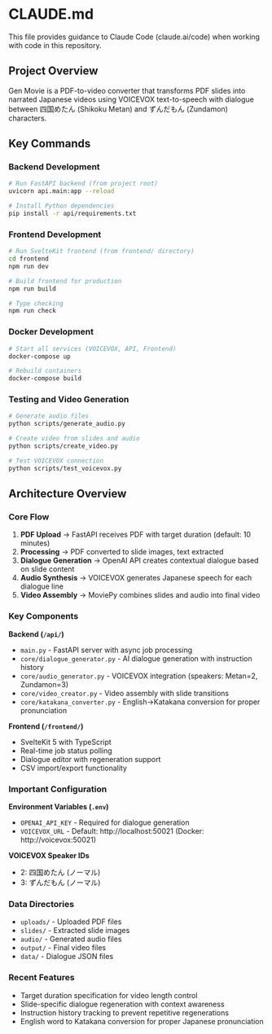 # CLAUDE.md

This file provides guidance to Claude Code (claude.ai/code) when working with code in this repository.

## Project Overview

Gen Movie is a PDF-to-video converter that transforms PDF slides into narrated Japanese videos using VOICEVOX text-to-speech with dialogue between 四国めたん (Shikoku Metan) and ずんだもん (Zundamon) characters.

## Key Commands

### Backend Development
```bash
# Run FastAPI backend (from project root)
uvicorn api.main:app --reload

# Install Python dependencies
pip install -r api/requirements.txt
```

### Frontend Development
```bash
# Run SvelteKit frontend (from frontend/ directory)
cd frontend
npm run dev

# Build frontend for production
npm run build

# Type checking
npm run check
```

### Docker Development
```bash
# Start all services (VOICEVOX, API, Frontend)
docker-compose up

# Rebuild containers
docker-compose build
```

### Testing and Video Generation
```bash
# Generate audio files
python scripts/generate_audio.py

# Create video from slides and audio
python scripts/create_video.py

# Test VOICEVOX connection
python scripts/test_voicevox.py
```

## Architecture Overview

### Core Flow
1. **PDF Upload** → FastAPI receives PDF with target duration (default: 10 minutes)
2. **Processing** → PDF converted to slide images, text extracted
3. **Dialogue Generation** → OpenAI API creates contextual dialogue based on slide content
4. **Audio Synthesis** → VOICEVOX generates Japanese speech for each dialogue line
5. **Video Assembly** → MoviePy combines slides and audio into final video

### Key Components

**Backend (`/api/`)**
- `main.py` - FastAPI server with async job processing
- `core/dialogue_generator.py` - AI dialogue generation with instruction history
- `core/audio_generator.py` - VOICEVOX integration (speakers: Metan=2, Zundamon=3)
- `core/video_creator.py` - Video assembly with slide transitions
- `core/katakana_converter.py` - English→Katakana conversion for proper pronunciation

**Frontend (`/frontend/`)**
- SvelteKit 5 with TypeScript
- Real-time job status polling
- Dialogue editor with regeneration support
- CSV import/export functionality

### Important Configuration

**Environment Variables (`.env`)**
- `OPENAI_API_KEY` - Required for dialogue generation
- `VOICEVOX_URL` - Default: http://localhost:50021 (Docker: http://voicevox:50021)

**VOICEVOX Speaker IDs**
- 2: 四国めたん (ノーマル)
- 3: ずんだもん (ノーマル)

### Data Directories
- `uploads/` - Uploaded PDF files
- `slides/` - Extracted slide images
- `audio/` - Generated audio files
- `output/` - Final video files
- `data/` - Dialogue JSON files

### Recent Features
- Target duration specification for video length control
- Slide-specific dialogue regeneration with context awareness
- Instruction history tracking to prevent repetitive regenerations
- English word to Katakana conversion for proper Japanese pronunciation